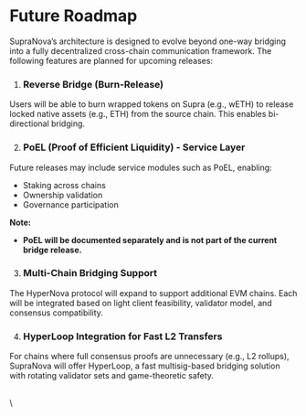 # Future Roadmap

SupraNova’s architecture is designed to evolve beyond one-way bridging into a fully decentralized cross-chain communication framework. The following features are planned for upcoming releases:

1. ### Reverse Bridge (Burn-Release)

Users will be able to burn wrapped tokens on Supra (e.g., wETH) to release locked native assets (e.g., ETH) from the source chain. This enables bi-directional bridging.

2. ### PoEL (Proof of Efficient Liquidity) - Service Layer

Future releases may include service modules such as PoEL, enabling:

* Staking across chains
* Ownership validation
* Governance participation

&#x20;**Note:**&#x20;

* **PoEL will be documented separately and is not part of the current bridge release.**

3. ### &#x20;Multi-Chain Bridging Support

The HyperNova protocol will expand to support additional EVM chains. Each will be integrated based on light client feasibility, validator model, and consensus compatibility.

4. ### HyperLoop Integration for Fast L2 Transfers

For chains where full consensus proofs are unnecessary (e.g., L2 rollups), SupraNova will offer HyperLoop, a fast multisig-based bridging solution with rotating validator sets and game-theoretic safety.

\
\
